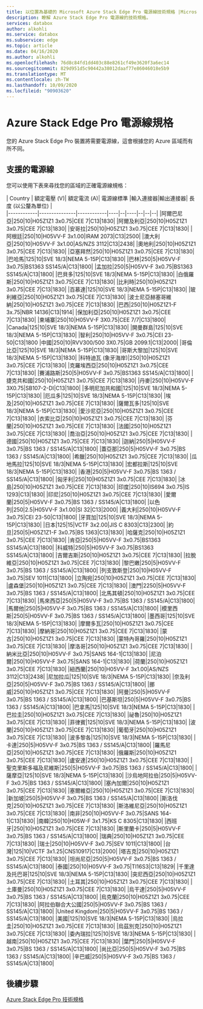 ```yaml
---
title: 以位置為基礎的 Microsoft Azure Stack Edge Pro 電源線技術規格 |Microsoft Docs
description: 瞭解 Azure Stack Edge Pro 電源線的技術規格。
services: databox
author: alkohli
ms.service: databox
ms.subservice: edge
ms.topic: article
ms.date: 04/16/2020
ms.author: alkohli
ms.openlocfilehash: 76d8c84fd1dd403c88e8261cf49e3620f3a6ec14
ms.sourcegitcommit: 829d951d5c90442a38012daaf77e86046018e5b9
ms.translationtype: MT
ms.contentlocale: zh-TW
ms.lasthandoff: 10/09/2020
ms.locfileid: "90903620"
---
```

# <a name="azure-stack-edge-pro-power-cord-specifications"></a>Azure Stack Edge Pro 電源線規格

您的 Azure Stack Edge Pro 裝置將需要電源線，這會根據您的 Azure 區域而有所不同。

## <a name="supported-power-cords"></a>支援的電源線

您可以使用下表來尋找您的區域的正確電源線規格：

| Country    | 額定電壓 (V)| 額定電流 (A)| 電源線標準 |輸入連接器|輸出連接器| 長度 (以公釐為單位) |  
|------------|---------------|------------|----|--|----|--|--|--|
|阿爾巴尼亞|250|10|H05Z1Z1 3x0.75|CEE 7|C13|1830|
|阿爾及利亞|250|10|H05Z1Z1 3x0.75|CEE 7|C13|1830|
|安哥拉|250|10|H05Z1Z1 3x0.75|CEE 7|C13|1830|
|阿根廷|250|10|H05VV-F 3x1.00|IRAM 2073|C13|2500|
|澳大利亞|250|10|H05VV-F 3x1.00|AS/NZS 3112|C13|2438|
|奧地利|250|10|H05Z1Z1 3x0.75|CEE 7|C13|1830|
|亞塞拜然|250|10|H05Z1Z1 3x0.75|CEE 7|C13|1830|
|巴哈馬|125|10|SVE 18/3|NEMA 5-15P|C13|1830|
|巴林|250|5|H05VV-F 3x0.75|BS1363  SS145/A|C13|1800|
|孟加拉|250|5|H05VV-F 3x0.75|BS1363  SS145/A|C13|1800|
|巴貝多|125|10|SVE 18/3|NEMA 5-15P|C13|1830|
|白俄羅斯|250|10|H05Z1Z1 3x0.75|CEE 7|C13|1830|
|比利時|250|10|H05Z1Z1 3x0.75|CEE 7|C13|1830|
|百慕達|125|10|SVE 18/3|NEMA 5-15P|C13|1830|
|玻利維亞|250|10|H05Z1Z1 3x0.75|CEE 7|C13|1830|
|波士尼亞赫塞哥維納|250|10|H05Z1Z1 3x0.75|CEE 7|C13|1830|
|巴西|250|10|H05Z1Z1-F 3x.75|NBR 14136|C13|1914|
|保加利亞|250|10|H05Z1Z1 3x0.75|CEE 7|C13|1830|
|柬埔寨|250|10|H05VV-F 3X0.75|CEE 7/7|C13|1800|
|Canada|125|10|SVE 18/3|NEMA 5-15P|C13|1830|
|開曼群島|125|10|SVE 18/3|NEMA 5-15P|C13|1830|
|智利|250|10|H05VV-F 3x0.75|CEI 23-50|C13|1800
|中國|250|10|RVV300/500 3X0.75|GB 2099.1|C13|2000|
|哥倫比亞|125|10|SVE 18/3|NEMA 5-15P|C13|1830|
|哥斯大黎加|125|10|SVE 18/3|NEMA 5-15P|C13|1830|
|科特迪瓦 (象牙海岸)|250|10|H05Z1Z1 3x0.75|CEE 7|C13|1830|
|克羅埃西亞|250|10|H05Z1Z1 3x0.75|CEE 7|C13|1830|
|賽浦路斯|250|5|H05VV-F 3x0.75|BS1363  SS145/A|C13|1800|
|捷克共和國|250|10|H05Z1Z1 3x0.75|CEE 7|C13|1830|
|丹麥|250|10|H05VV-F 3X0.75|SB107-2-DI|C13|1800|
|多明尼加共和國|125|10|SVE 18/3|NEMA 5-15P|C13|1830|
|厄瓜多|125|10|SVE 18/3|NEMA 5-15P|C13|1830|
|埃及|250|10|H05Z1Z1 3x0.75|CEE 7|C13|1830|
|薩爾瓦多|125|10|SVE 18/3|NEMA 5-15P|C13|1830|
|愛沙尼亞|250|10|H05Z1Z1 3x0.75|CEE 7|C13|1830|
|衣索比亞|250|10|H05Z1Z1 3x0.75|CEE 7|C13|1830|
|芬蘭|250|10|H05Z1Z1 3x0.75|CEE 7|C13|1830|
|法國|250|10|H05Z1Z1 3x0.75|CEE 7|C13|1830|
|喬治亞|250|10|H05Z1Z1 3x0.75|CEE 7|C13|1830|
|德國|250|10|H05Z1Z1 3x0.75|CEE 7|C13|1830|
|迦納|250|5|H05VV-F 3x0.75|BS 1363 / SS145/A|C13|1800|
|蓋亞那|250|5|H05VV-F 3x0.75|BS 1363 / SS145/A|C13|1800|
|希臘|250|10|H05Z1Z1 3x0.75|CEE 7|C13|1830|
|瓜地馬拉|125|10|SVE 18/3|NEMA 5-15P|C13|1830|
|宏都拉斯|125|10|SVE 18/3|NEMA 5-15P|C13|1830|
|香港|250|5|H05VV-F 3x0.75|BS 1363 / SS145/A|C13|1800|
|匈牙利|250|10|H05Z1Z1 3x0.75|CEE 7|C13|1830|
|冰島|250|10|H05Z1Z1 3x0.75|CEE 7|C13|1830|
|印度|250|10|IS694 3x0.75|IS 1293|C13|1830|
|印尼|250|10|H05Z1Z1 3x0.75|CEE 7|C13|1830|
|愛爾蘭|250|5|H05VV-F 3x0.75|BS 1363 / SS145/A|C13|1800|
|以色列|250|2.5|H05VV-F 3x1.00|SI 32|C13|2000|
|義大利|250|10|H05VV-F 3x0.75|CEI 23-50|C13|1800|
|牙買加|125|10|SVE 18/3|NEMA 5-15P|C13|1830|
|日本|125|15|VCTF 3x2.00|JIS C 8303|C13|2300|
|約旦|250|5|H05Z1Z1-F 3x0.75|BS 1363|C13|1830|
|哈薩克|250|10|H05Z1Z1 3x0.75|CEE 7|C13|1830|
|肯亞|250|5|H05VV-F 3x0.75|BS1363  SS145/A|C13|1800|
|科威特|250|5|H05VV-F 3x0.75|BS1363  SS145/A|C13|1800|
|吉爾吉斯|250|10|H05Z1Z1 3x0.75|CEE 7|C13|1830|
|拉脫維亞|250|10|H05Z1Z1 3x0.75|CEE 7|C13|1830|
|黎巴嫩|250|5|H05VV-F 3x0.75|BS 1363 / SS145/A|C13|1800|
|列支敦斯登|250|10|H05VV-F 3x0.75|SEV 1011|C13|1800|
|立陶宛|250|10|H05Z1Z1 3x0.75|CEE 7|C13|1830|
|盧森堡|250|10|H05Z1Z1 3x0.75|CEE 7|C13|1830|
|澳門|2250|5|H05VV-F 3x0.75|BS 1363 / SS145/A|C13|1800|
|北馬其頓|250|10|H05Z1Z1 3x0.75|CEE 7|C13|1830|
|馬來西亞|250|5|H05VV-F 3x0.75|BS 1363 / SS145/A|C13|1800|
|馬爾他|250|5|H05VV-F 3x0.75|BS 1363 / SS145/A|C13|1800|
|模里西斯|250|5|H05VV-F 3x0.75|BS 1363 / SS145/A|C13|1800|
|墨西哥|125|10|SVE 18/3|NEMA 5-15P|C13|1830|
|摩爾多瓦|250|10|H05Z1Z1 3x0.75|CEE 7|C13|1830|
|摩納哥|250|10|H05Z1Z1 3x0.75|CEE 7|C13|1830|
|蒙古|250|10|H05Z1Z1 3x0.75|CEE 7|C13|1830|
|蒙特內哥羅|250|10|H05Z1Z1 3x0.75|CEE 7|C13|1830|
|摩洛哥|250|10|H05Z1Z1 3x0.75|CEE 7|C13|1830|
|納米比亞|250|10|H05VV-F 3x0.75|SANS 164-1|C13|1830|
|尼泊爾|250|10|H05VV-F 3x0.75|SANS 164-1|C13|1830|
|荷蘭|250|10|H05Z1Z1 3x0.75|CEE 7|C13|1830|
|紐西蘭|250|10|H05VV-F 3x1.00|AS/NZS 3112|C13|2438|
|尼加拉瓜|125|10|SVE 18/3|NEMA 5-15P|C13|1830|
|奈及利亞|250|5|H05VV-F 3x0.75|BS 1363 / SS145/A|C13|1800|
|挪威|250|10|H05Z1Z1 3x0.75|CEE 7|C13|1830|
|阿曼|250|5|H05VV-F 3x0.75|BS 1363 / SS145/A|C13|1800|
|巴基斯坦|250|5|H05VV-F 3x0.75|BS 1363 / SS145/A|C13|1800|
|巴拿馬|125|10|SVE 18/3|NEMA 5-15P|C13|1830|
|巴拉圭|250|10|H05Z1Z1 3x0.75|CEE 7|C13|1830|
|祕魯|250|10|H05Z1Z1 3x0.75|CEE 7|C13|1830|
|菲律賓|125|10|SVE 18/3|NEMA 5-15P|C13|1830|
|波蘭|250|10|H05Z1Z1 3x0.75|CEE 7|C13|1830|
|葡萄牙|250|10|H05Z1Z1 3x0.75|CEE 7|C13|1830|
|波多黎各|125|10|SVE 18/3|NEMA 5-15P|C13|1830|
|卡達|250|5|H05VV-F 3x0.75|BS 1363 / SS145/A|C13|1800|
|羅馬尼亞|250|10|H05Z1Z1 3x0.75|CEE 7|C13|1830|
|俄羅斯|250|10|H05Z1Z1 3x0.75|CEE 7|C13|1830|
|盧安達|250|10|H05Z1Z1 3x0.75|CEE 7|C13|1830|
|聖克里斯多福及尼維斯|250|5|H05VV-F 3x0.75|BS 1363 / SS145/A|C13|1800|
|薩摩亞|125|10|SVE 18/3|NEMA 5-15P|C13|1830|
|沙烏地阿拉伯|250|5|H05VV-F 3x0.75|BS 1363 / SS145/A|C13|1800|
|塞內加爾|250|10|H05Z1Z1 3x0.75|CEE 7|C13|1830|
|塞爾維亞|250|10|H05Z1Z1 3x0.75|CEE 7|C13|1830|
|新加坡|250|5|H05VV-F 3x0.75|BS 1363 / SS145/A|C13|1800|
|斯洛伐克|250|10|H05Z1Z1 3x0.75|CEE 7|C13|1830|
|斯洛維尼亞|250|10|H05Z1Z1 3x0.75|CEE 7|C13|1830|
|南非|250|10|H05VV-F 3x0.75|SANS 164-1|C13|1830|
|南韓|250|10|H05W-F 3x1.75|KS C 8305|C13|1830|
|西班牙|250|10|H05Z1Z1 3x0.75|CEE 7|C13|1830|
|斯里蘭卡|250|5|H05VV-F 3x0.75|BS 1363 / SS145/A|C13|1800|
|瑞典|250|10|H05Z1Z1 3x0.75|CEE 7|C13|1830|
|瑞士|250|10|H05VV-F 3x0.75|SEV 1011|C13|1800|
|台灣|125|10|VCTF 3x1.25|CNS10917|C13|2000|
|塔吉克|250|10|H05Z1Z1 3x0.75|CEE 7|C13|1830|
|坦尚尼亞|250|5|H05VV-F 3x0.75|BS 1363 / SS145/A|C13|1800|
|泰國|250|10|H05VV-F 3x0.75|TI16S3|C13|1829|
|千里達及托巴哥|125|10|SVE 18/3|NEMA 5-15P|C13|1830|
|突尼西亞|250|10|H05Z1Z1 3x0.75|CEE 7|C13|1830|
|土耳其|250|10|H05Z1Z1 3x0.75|CEE 7|C13|1830|
|土庫曼|250|10|H05Z1Z1 3x0.75|CEE 7|C13|1830|
|烏干達|250|5|H05VV-F 3x0.75|BS 1363 / SS145/A|C13|1800|
|烏克蘭|250|10|H05Z1Z1 3x0.75|CEE 7|C13|1830|
|阿拉伯聯合大公國|250|5|H05VV-F 3x0.75|BS 1363 / SS145/A|C13|1800|
|United Kingdom|250|5|H05VV-F 3x0.75|BS 1363 / SS145/A|C13|1800|
|美國|125|10|SVE 18/3|NEMA 5-15P|C13|1830|
|烏拉圭|250|10|H05Z1Z1 3x0.75|CEE 7|C13|1830|
|烏茲別克|250|10|H05Z1Z1 3x0.75|CEE 7|C13|1830|
|委內瑞拉|125|10|SVE 18/3|NEMA 5-15P|C13|1830|
|越南|250|10|H05Z1Z1 3x0.75|CEE 7|C13|1830|
|葉門|250|5|H05VV-F 3x0.75|BS 1363 / SS145/A|C13|1800|
|尚比亞|250|5|H05VV-F 3x0.75|BS 1363 / SS145/A|C13|1800|
|辛巴威|250|5|H05VV-F 3x0.75|BS 1363 / SS145/A|C13|1800|

## <a name="next-steps"></a>後續步驟

[Azure Stack Edge Pro 技術規格](data-box-edge-technical-specifications-compliance.md)
